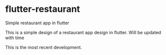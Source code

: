 # flutter-restaurant
Simple restaurant app in flutter

This is a simple design of a restaurant app design in flutter. 
Will be updated with time

This is the most recent development.
